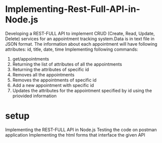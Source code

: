 # Implementing-Rest-Full-API-in-Node.js
Developing a REST-FULL API to implement CRUD (Create, Read, Update, Delete) services for an appointment tracking system.Data is in text file in JSON format.
The information about each appointment will have following attributes: id, title, date, time
Implementing following commands:
1) get/appointments
2) Returning the list of attributes of all the appointments
3) Returning the attributes of specific id
4) Removes all the appointments
5) Removes the appointments  of specific id
6) Add a new appointment with specific id
7) Updates the attributes for the appointment specified by id using the priovided information
# setup
Implementing the REST-FULL API in Node.js
Testing the code on postman application
Implementing the html forms that interface the given API
